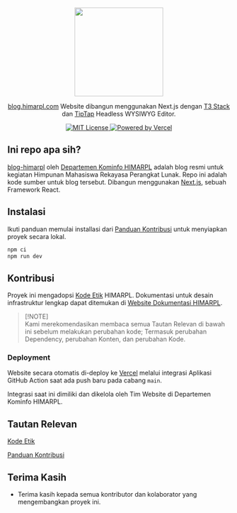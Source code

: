 <p align="center">
  <br />
  <a href="https://www.himarpl.com">
    <picture>
      <source media="(prefers-color-scheme: dark)" srcset="https://cdn.jsdelivr.net/gh/himarplupi/assets-himarpl@v1.3.5/images/logo/logo-landscape-dark.png">
      <img src="https://cdn.jsdelivr.net/gh/himarplupi/assets-himarpl@v1.3.5/images/logo/logo-landscape-light.png" width="200px">
    </picture>
  </a>
</p>

<p align="center">
  <a href="https://blog.himarpl.com">blog.himarpl.com</a> Website dibangun menggunakan Next.js dengan <a href="https://create.t3.gg/en/introduction">T3 Stack</a> dan <a href="https://tiptap.dev/">TipTap</a> Headless WYSIWYG Editor.
</p>

<p align="center">
  <a title="MIT License" href="LICENSE">
    <img src="https://img.shields.io/badge/license-MIT-blue" alt="MIT License" />
  </a>
  <a title="Vercel" href="https://vercel.com">
    <picture>
      <source media="(prefers-color-scheme: dark)" srcset="https://img.shields.io/badge/powered%20by-Vercel%20%E2%96%B2-white">
      <img src="https://img.shields.io/badge/powered%20by-Vercel%20%E2%96%B2-black" alt="Powered by Vercel">
    </picture>
  </a>
  <br />
</p>

## Ini repo apa sih?

[blog-himarpl](https://blog.himarpl.com/) oleh [Departemen Kominfo HIMARPL](https://www.himarpl.com/about/be/kominfo) adalah blog resmi untuk kegiatan Himpunan Mahasiswa Rekayasa Perangkat Lunak. Repo ini adalah kode sumber untuk blog tersebut. Dibangun menggunakan [Next.js](https://nextjs.org), sebuah Framework React.

## Instalasi

Ikuti panduan memulai installasi dari [Panduan Kontribusi][] untuk menyiapkan proyek secara lokal.

```bash
npm ci
npm run dev
```

## Kontribusi

Proyek ini mengadopsi [Kode Etik][] HIMARPL.
Dokumentasi untuk desain infrastruktur lengkap dapat ditemukan di [Website Dokumentasi HIMARPL](https://docs.himarpl.com).

> \[!NOTE]\
> Kami merekomendasikan membaca semua Tautan Relevan di bawah ini sebelum melakukan perubahan kode; Termasuk perubahan Dependency, perubahan Konten, dan perubahan Kode.

### Deployment

Website secara otomatis di-deploy ke [Vercel](https://vercel.com) melalui integrasi Aplikasi GitHub Action saat ada push baru pada cabang `main`.

Integrasi saat ini dimiliki dan dikelola oleh Tim Website di Departemen Kominfo HIMARPL.

## Tautan Relevan

[Kode Etik][]

[Panduan Kontribusi][]

## Terima Kasih

- Terima kasih kepada semua kontributor dan kolaborator yang mengembangkan proyek ini.

[kode etik]: https://github.com/himarplupi/blog-himarpl/blob/main/CODE_OF_CONDUCT.md
[panduan kontribusi]: https://github.com/himarplupi/blog-himarpl/blob/main/CONTRIBUTING.md
